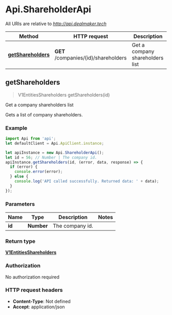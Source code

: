 # Api.ShareholderApi

All URIs are relative to *http://api.dealmaker.tech*

Method | HTTP request | Description
------------- | ------------- | -------------
[**getShareholders**](ShareholderApi.md#getShareholders) | **GET** /companies/{id}/shareholders | Get a company shareholders list



## getShareholders

> V1EntitiesShareholders getShareholders(id)

Get a company shareholders list

Gets a list of company shareholders.

### Example

```javascript
import Api from 'api';
let defaultClient = Api.ApiClient.instance;

let apiInstance = new Api.ShareholderApi();
let id = 56; // Number | The company id.
apiInstance.getShareholders(id, (error, data, response) => {
  if (error) {
    console.error(error);
  } else {
    console.log('API called successfully. Returned data: ' + data);
  }
});
```

### Parameters


Name | Type | Description  | Notes
------------- | ------------- | ------------- | -------------
 **id** | **Number**| The company id. | 

### Return type

[**V1EntitiesShareholders**](V1EntitiesShareholders.md)

### Authorization

No authorization required

### HTTP request headers

- **Content-Type**: Not defined
- **Accept**: application/json

